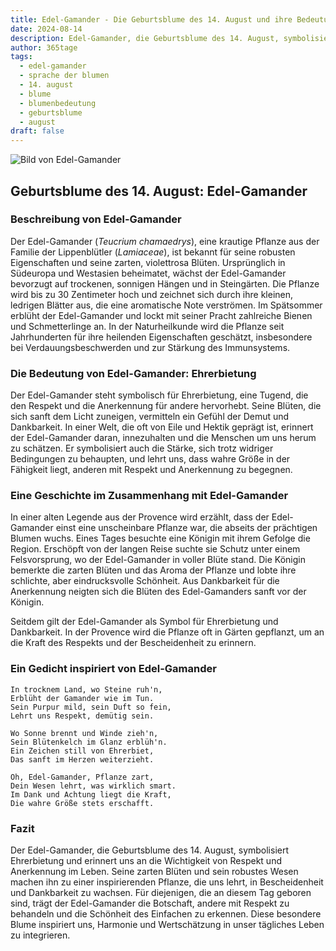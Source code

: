 ```yaml
---
title: Edel-Gamander - Die Geburtsblume des 14. August und ihre Bedeutung
date: 2024-08-14
description: Edel-Gamander, die Geburtsblume des 14. August, symbolisiert Ehrerbietung. Erfahre mehr über ihre Geschichte, Bedeutung und Symbolik in der Sprache der Blumen.
author: 365tage
tags:
  - edel-gamander
  - sprache der blumen
  - 14. august
  - blume
  - blumenbedeutung
  - geburtsblume
  - august
draft: false
---
```


![Bild von Edel-Gamander](https://cdn.pixabay.com/photo/2020/08/12/12/16/teucrium-paradise-delight-5482517_640.jpg#center)


## Geburtsblume des 14. August: Edel-Gamander

### Beschreibung von Edel-Gamander

Der Edel-Gamander (_Teucrium chamaedrys_), eine krautige Pflanze aus der Familie der Lippenblütler (_Lamiaceae_), ist bekannt für seine robusten Eigenschaften und seine zarten, violettrosa Blüten. Ursprünglich in Südeuropa und Westasien beheimatet, wächst der Edel-Gamander bevorzugt auf trockenen, sonnigen Hängen und in Steingärten. Die Pflanze wird bis zu 30 Zentimeter hoch und zeichnet sich durch ihre kleinen, ledrigen Blätter aus, die eine aromatische Note verströmen. Im Spätsommer erblüht der Edel-Gamander und lockt mit seiner Pracht zahlreiche Bienen und Schmetterlinge an. In der Naturheilkunde wird die Pflanze seit Jahrhunderten für ihre heilenden Eigenschaften geschätzt, insbesondere bei Verdauungsbeschwerden und zur Stärkung des Immunsystems.

### Die Bedeutung von Edel-Gamander: Ehrerbietung

Der Edel-Gamander steht symbolisch für Ehrerbietung, eine Tugend, die den Respekt und die Anerkennung für andere hervorhebt. Seine Blüten, die sich sanft dem Licht zuneigen, vermitteln ein Gefühl der Demut und Dankbarkeit. In einer Welt, die oft von Eile und Hektik geprägt ist, erinnert der Edel-Gamander daran, innezuhalten und die Menschen um uns herum zu schätzen. Er symbolisiert auch die Stärke, sich trotz widriger Bedingungen zu behaupten, und lehrt uns, dass wahre Größe in der Fähigkeit liegt, anderen mit Respekt und Anerkennung zu begegnen.

### Eine Geschichte im Zusammenhang mit Edel-Gamander

In einer alten Legende aus der Provence wird erzählt, dass der Edel-Gamander einst eine unscheinbare Pflanze war, die abseits der prächtigen Blumen wuchs. Eines Tages besuchte eine Königin mit ihrem Gefolge die Region. Erschöpft von der langen Reise suchte sie Schutz unter einem Felsvorsprung, wo der Edel-Gamander in voller Blüte stand. Die Königin bemerkte die zarten Blüten und das Aroma der Pflanze und lobte ihre schlichte, aber eindrucksvolle Schönheit. Aus Dankbarkeit für die Anerkennung neigten sich die Blüten des Edel-Gamanders sanft vor der Königin.

Seitdem gilt der Edel-Gamander als Symbol für Ehrerbietung und Dankbarkeit. In der Provence wird die Pflanze oft in Gärten gepflanzt, um an die Kraft des Respekts und der Bescheidenheit zu erinnern.

### Ein Gedicht inspiriert von Edel-Gamander

```
In trocknem Land, wo Steine ruh'n,  
Erblüht der Gamander wie im Tun.  
Sein Purpur mild, sein Duft so fein,  
Lehrt uns Respekt, demütig sein.  

Wo Sonne brennt und Winde zieh'n,  
Sein Blütenkelch im Glanz erblüh'n.  
Ein Zeichen still von Ehrerbiet,  
Das sanft im Herzen weiterzieht.  

Oh, Edel-Gamander, Pflanze zart,  
Dein Wesen lehrt, was wirklich smart.  
Im Dank und Achtung liegt die Kraft,  
Die wahre Größe stets erschafft.  
```

### Fazit

Der Edel-Gamander, die Geburtsblume des 14. August, symbolisiert Ehrerbietung und erinnert uns an die Wichtigkeit von Respekt und Anerkennung im Leben. Seine zarten Blüten und sein robustes Wesen machen ihn zu einer inspirierenden Pflanze, die uns lehrt, in Bescheidenheit und Dankbarkeit zu wachsen. Für diejenigen, die an diesem Tag geboren sind, trägt der Edel-Gamander die Botschaft, andere mit Respekt zu behandeln und die Schönheit des Einfachen zu erkennen. Diese besondere Blume inspiriert uns, Harmonie und Wertschätzung in unser tägliches Leben zu integrieren.